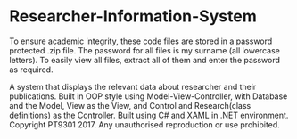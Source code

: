 # Researcher-Information-System
To ensure academic integrity, these code files are stored in a password protected .zip file.
The password for all files is my surname (all lowercase letters). 
To easily view all files, extract all of them and enter the password as required.

A system that displays the relevant data about researcher and their publications. Built in OOP style using Model-View-Controller, with Database and the Model, View as the View, and Control and Research(class definitions) as the Controller. Built using C# and XAML in .NET environment. Copyright PT9301 2017. Any unauthorised reproduction or use prohibited.
